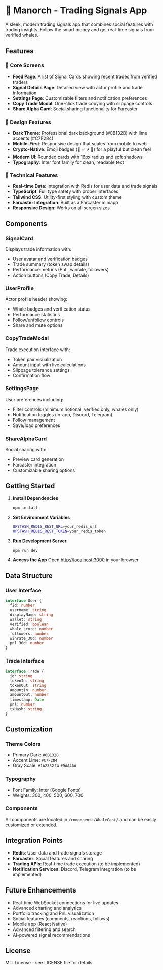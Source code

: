 # 🐋 Manorch - Trading Signals App

A sleek, modern trading signals app that combines social features with trading insights. Follow the smart money and get real-time signals from verified whales.

## Features

### 📱 Core Screens

- **Feed Page**: A list of Signal Cards showing recent trades from verified traders
- **Signal Details Page**: Detailed view with actor profile and trade information
- **Settings Page**: Customizable filters and notification preferences
- **Copy Trade Modal**: One-click trade copying with slippage controls
- **Share Alpha Card**: Social sharing functionality for Farcaster

### 🎨 Design Features

- **Dark Theme**: Professional dark background (#0B132B) with lime accents (#C7F284)
- **Mobile-First**: Responsive design that scales from mobile to web
- **Crypto-Native**: Emoji badges (🐋 ✅ ⚡ 🔕) for a playful but clean feel
- **Modern UI**: Rounded cards with 16px radius and soft shadows
- **Typography**: Inter font family for clean, readable text

### 🔧 Technical Features

- **Real-time Data**: Integration with Redis for user data and trade signals
- **TypeScript**: Full type safety with proper interfaces
- **Tailwind CSS**: Utility-first styling with custom theme
- **Farcaster Integration**: Built as a Farcaster miniapp
- **Responsive Design**: Works on all screen sizes

## Components

### SignalCard

Displays trade information with:

- User avatar and verification badges
- Trade summary (token swap details)
- Performance metrics (PnL, winrate, followers)
- Action buttons (Copy Trade, Details)

### UserProfile

Actor profile header showing:

- Whale badges and verification status
- Performance statistics
- Follow/unfollow controls
- Share and mute options

### CopyTradeModal

Trade execution interface with:

- Token pair visualization
- Amount input with live calculations
- Slippage tolerance settings
- Confirmation flow

### SettingsPage

User preferences including:

- Filter controls (minimum notional, verified only, whales only)
- Notification toggles (in-app, Discord, Telegram)
- Follow management
- Save/load preferences

### ShareAlphaCard

Social sharing with:

- Preview card generation
- Farcaster integration
- Customizable sharing options

## Getting Started

1. **Install Dependencies**

   ```bash
   npm install
   ```

2. **Set Environment Variables**

   ```bash
   UPSTASH_REDIS_REST_URL=your_redis_url
   UPSTASH_REDIS_REST_TOKEN=your_redis_token
   ```

3. **Run Development Server**

   ```bash
   npm run dev
   ```

4. **Access the App**
   Open [http://localhost:3000](http://localhost:3000) in your browser

## Data Structure

### User Interface

```typescript
interface User {
  fid: number
  username: string
  displayName: string
  wallet: string
  verified: boolean
  whale_score: number
  followers: number
  winrate_30d: number
  pnl_30d: number
}
```

### Trade Interface

```typescript
interface Trade {
  id: string
  tokenIn: string
  tokenOut: string
  amountIn: number
  amountOut: number
  timestamp: Date
  pnl: number
  txHash: string
}
```

## Customization

### Theme Colors

- Primary Dark: `#0B132B`
- Accent Lime: `#C7F284`
- Gray Scale: `#1A2332` to `#9AA4AA`

### Typography

- Font Family: Inter (Google Fonts)
- Weights: 300, 400, 500, 600, 700

### Components

All components are located in `/components/WhaleCast/` and can be easily customized or extended.

## Integration Points

- **Redis**: User data and trade signals storage
- **Farcaster**: Social features and sharing
- **Trading APIs**: Real-time trade execution (to be implemented)
- **Notification Services**: Discord, Telegram integration (to be implemented)

## Future Enhancements

- Real-time WebSocket connections for live updates
- Advanced charting and analytics
- Portfolio tracking and PnL visualization
- Social features (comments, reactions, follows)
- Mobile app (React Native)
- Advanced filtering and search
- AI-powered signal recommendations

## License

MIT License - see LICENSE file for details.
